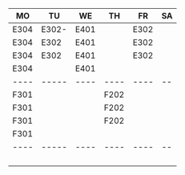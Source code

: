 |MO  |TU   |WE  |TH  |FR  |SA|
|----|-----|----|----|----|--|
|E304|E302-|E401|    |E302|  |
|E304|E302 |E401|    |E302|  |
|E304|E302 |E401|    |E302|  |
|E304|     |E401|    |    |  |
|----|-----|----|----|----|--|
|F301|     |    |F202|    |  |
|F301|     |    |F202|    |  |
|F301|     |    |F202|    |  |
|F301|     |    |    |    |  |
|----|-----|----|----|----|--|
|    |     |    |    |    |  |
|    |     |    |    |    |  |
|    |     |    |    |    |  |
|    |     |    |    |    |  |

